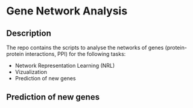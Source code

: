# Gene Network Analysis 

## Description

The repo contains the scripts to analyse the networks of genes (protein-protein interactions, PPI) for the following tasks: 

* Network Representation Learning (NRL)
* Vizualization 
* Prediction of new genes

## Prediction of new genes





